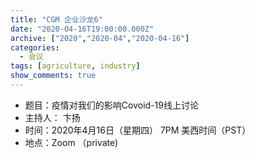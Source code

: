 ```yaml
---
title: "CGM 企业沙龙6"
date: "2020-04-16T19:00:00.000Z"
archive: ["2020","2020-04","2020-04-16"]
categories:
  - 会议
tags: [agriculture, industry]
show_comments: true
---
```


- 题目：疫情对我们的影响Covoid-19线上讨论
- 主持人： 卞扬
- 时间：2020年4月16日（星期四） 7PM 美西时间（PST）
- 地点：Zoom （private)
